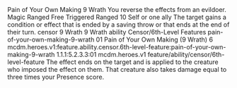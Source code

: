 <ability>
  <name>Pain of Your Own Making</name>
  <cost>9 Wrath</cost>
  <flavor>You reverse the effects from an evildoer.</flavor>
  <keywords>
    <keyword>Magic</keyword>
    <keyword>Ranged</keyword>
  </keywords>
  <type>Free Triggered</type>
  <distance>Ranged 10</distance>
  <target>Self or one ally</target>
  <trigger>The target gains a condition or effect that is ended by a saving throw or that ends at the end of their turn.</trigger>
  <metadata>
    <class>censor</class>
    <cost>9 Wrath</cost>
    <cost_amount>9</cost_amount>
    <cost_resource>Wrath</cost_resource>
    <feature_type>ability</feature_type>
    <file_dpath>Censor/6th-Level Features</file_dpath>
    <item_id>pain-of-your-own-making-9-wrath</item_id>
    <item_index>01</item_index>
    <item_name>Pain of Your Own Making (9 Wrath)</item_name>
    <level>6</level>
    <scc>mcdm.heroes.v1:feature.ability.censor.6th-level-feature:pain-of-your-own-making-9-wrath</scc>
    <scdc>1.1.1:5.2.3.3:01</scdc>
    <source>mcdm.heroes.v1</source>
    <type>feature/ability/censor/6th-level-feature</type>
  </metadata>
  <effects>
    <effect type="mundane">The effect ends on the target and is applied to the creature who imposed the effect on them. That creature also takes damage equal to three times your Presence score.</effect>
  </effects>
</ability>
